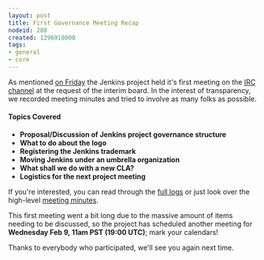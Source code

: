 ```yaml
---
layout: post
title: First Governance Meeting Recap
nodeid: 280
created: 1296918000
tags:
- general
- core
---
```

As mentioned [on Friday](/content/governance-meeting-today) the Jenkins project held it's first meeting on the [IRC channel](/content/chat) at the request of the interim board. In the interest of transparency, we recorded meeting minutes and tried to involve as many folks as possible.

#### Topics Covered

 * **Proposal/Discussion of Jenkins project governance structure**
 * **What to do about the logo**
 * **Registering the Jenkins trademark**
 * **Moving Jenkins under an umbrella organization**
 * **What shall we do with a new CLA?**
 * **Logistics for the next project meeting**

If you're interested, you can read through the [full logs](http://meetings.jenkins-ci.org/jenkins/2011/jenkins.2011-02-04-23.02.log.html) or just look over the high-level [meeting minutes](http://meetings.jenkins-ci.org/jenkins/2011/jenkins.2011-02-04-23.02.html).

This first meeting went a bit long due to the massive amount of items needing to be discussed, so the project has scheduled another meeting for **Wednesday Feb 9, 11am PST (19:00 UTC)**; mark your calendars!

Thanks to everybody who participated, we'll see you again next time.
